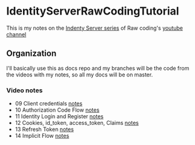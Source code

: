 # IdentityServerRawCodingTutorial
This is my notes on the [Indenty Server series](https://www.youtube.com/watch?v=Fhfvbl_KbWo&list=PLOeFnOV9YBa7dnrjpOG6lMpcyd7Wn7E8V) of Raw coding's [youtube channel](https://www.youtube.com/channel/UCP_jWxjn__YXmo4iU7Low0g)

## Organization
I'll basically use this as docs repo and my branches will be the code from the videos with my notes, so all my docs will be on master.

### Video notes
- 09 Client credentials [notes](Docs/09ClientCredentials.md)
- 10 Authorization Code Flow [notes](Docs/10_AuthorizationCodeFlow.md)
- 11 Identity Login and Register [notes](Docs/11_IdentityLoginRegister.md)
- 12 Cookies, id_token, access_token, Claims [notes](Docs/12_CookiesIdTokenAccessTokenClaims.md)
- 13 Refresh Token [notes](Docs/13_RefreshToken.md)
- 14 Implicit Flow [notes](Docs/14_ImplicitFlow.md)
